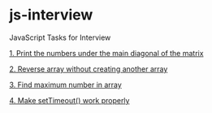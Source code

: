 # js-interview

JavaScript Tasks for Interview

[ 1. Print the numbers under the main diagonal of the matrix ](./tasks/print_the_numbers_under_the_main_diagonal_of_the_matrix.js)

[ 2. Reverse array without creating another array ](./tasks/reverse_array_without_creating_another_array.js)

[ 3. Find maximum number in array ](./tasks/find_maximum_number_in_array.js)

[ 4. Make setTimeout() work properly ](./tasks/make_settimeout_work_properly.js)